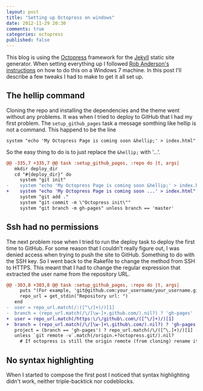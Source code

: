 ```yaml
---
layout: post
title: "Setting up Octopress on windows"
date: 2012-11-29 20:30
comments: true
categories: octopress
published: false
---
```


This blog is using the [Octopress](http://octopress.org/) framework for the [Jekyll](https://github.com/mojombo/jekyll) static site generator. When setting everything up I followed [Rob Anderson's instructions](http://blog.zerosharp.com/setting-up-octopress-on-windows/) on how to do this on a Windows 7 machine. In this post I'll describe a few tweaks I had to make to get it all set up.

<!-- More -->

## The hellip command

Cloning the repo and installing the dependencies and the theme went without any problems. It was when I tried to deploy to GitHub that I had my first problem. The `setup_github_pages` task a message somthing like hellip is not a command. This happend to be the line

	system "echo 'My Octopress Page is coming soon &hellip;' > index.html"

So the easy thing to do is to just replace the `&hellip;` with '...'.

``` diff Replacing hellip
@@ -335,7 +335,7 @@ task :setup_github_pages, :repo do |t, args|
   mkdir deploy_dir
   cd "#{deploy_dir}" do
     system "git init"
-    system "echo 'My Octopress Page is coming soon &hellip;' > index.html"
+    system "echo 'My Octopress Page is coming soon ...' > index.html"
     system "git add ."
     system "git commit -m \"Octopress init\""
     system "git branch -m gh-pages" unless branch == 'master'
```

## Ssh had no permissions

The next problem rose when I tried to run the deploy task to deploy the first time to GitHub. For some reason that I couldn't really figure out, I was denied access when trying to push the site to GitHub. Something to do with the SSH key. So I went back to the Rakefile to change the method from SSH to HTTPS. This meant that I had to change the regular expression that extracted the user name from the repository URL. 

``` diff Changing the repository URL regex
@@ -303,8 +303,8 @@ task :setup_github_pages, :repo do |t, args|
     puts "(For example, 'git@github.com:your_username/your_username.github.com)"
     repo_url = get_stdin("Repository url: ")
   end
-  user = repo_url.match(/:([^\/]+)/)[1]
-  branch = (repo_url.match(/\/[\w-]+.github.com/).nil?) ? 'gh-pages' : 'master'
+  user = repo_url.match(/https:\/\/github\.com\/([^\/]+)/)[1]
+  branch = (repo_url.match(/\/[\w-]+\.github\.com/).nil?) ? 'gh-pages' : 'master'
   project = (branch == 'gh-pages') ? repo_url.match(/\/([^\.]+)/)[1] : ''
   unless `git remote -v`.match(/origin.+?octopress.git/).nil?
     # If octopress is still the origin remote (from cloning) rename it to octopress
```

## No syntax highlighting

When I started to compose the first post I noticed that syntax highlighting didn't work, neither triple-backtick nor codeblocks. 